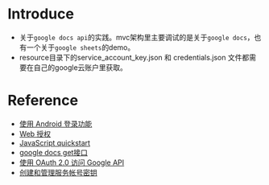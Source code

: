 # Introduce
- 关于`google docs api`的实践。mvc架构里主要调试的是关于`google docs`，也有一个关于`google sheets`的demo。
- resource目录下的service_account_key.json 和 credentials.json 文件都需要在自己的google云账户里获取。

# Reference
- [使用 Android 登录功能](https://developers.google.com/identity/sign-in/android/start?hl=zh-cn)
- [Web 授权](https://developers.google.com/identity/oauth2/web/guides/overview?hl=zh-cn)
- [JavaScript quickstart](https://developers.google.com/sheets/api/quickstart/js#api-key)
- [google docs get接口](https://developers.google.com/sheets/api/reference/rest/v4/spreadsheets.values/batchGet)
- [使用 OAuth 2.0 访问 Google API ](https://developers.google.com/identity/protocols/oauth2?hl=zh-cn)
- [创建和管理服务帐号密钥](https://cloud.google.com/iam/docs/creating-managing-service-account-keys?hl=zh-cn)
